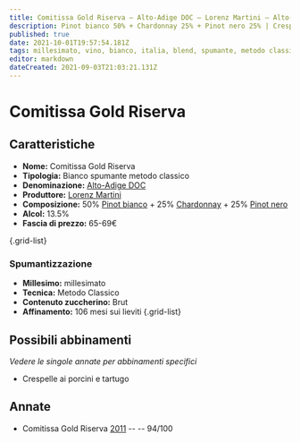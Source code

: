 ```yaml
---
title: Comitissa Gold Riserva – Alto-Adige DOC – Lorenz Martini – Alto-Adige (IT) – 65-69€ – 5★
description: Pinot bianco 50% + Chardonnay 25% + Pinot nero 25% | Crespelle ai porcini e tartugo
published: true
date: 2021-10-01T19:57:54.181Z
tags: millesimato, vino, bianco, italia, blend, spumante, metodo classico, chardonnay, pinot nero, pinot bianco, Alto-Adige, Valutazioni | 5 stelle, brut, Crespelle ai porcini e tartugo, Prezzi | 65-69€
editor: markdown
dateCreated: 2021-09-03T21:03:21.131Z
---
```


# Comitissa Gold Riserva

## Caratteristiche
- **Nome:** Comitissa Gold Riserva 
- **Tipologia:** Bianco spumante metodo classico
- **Denominazione:** [Alto-Adige DOC](/denominazioni/Italia/Alto-Adige/DOC/Alto-Adige)
- **Produttore:** [Lorenz Martini](/produttori/Italia/Alto-Adige/Lorenz-Martini) 
- **Composizione:** 50% [Pinot bianco](/vitigni/Italia/bacca-bianca/pinot-bianco) + 25% [Chardonnay](/vitigni/Francia/bacca-bianca/chardonnay) + 25% [Pinot nero](/vitigni/Italia/bacca-nera/pinot-nero)
- **Alcol:** 13.5%
- **Fascia di prezzo:** 65-69€

{.grid-list}

### Spumantizzazione
- **Millesimo:** millesimato
- **Tecnica:** Metodo Classico
- **Contenuto zuccherino:** Brut
- **Affinamento:** 106 mesi sui lieviti
{.grid-list}



## Possibili abbinamenti
*Vedere le singole annate per abbinamenti specifici*

- Crespelle ai porcini e tartugo

## Annate
- Comitissa Gold Riserva [2011](/vini/Italia/Alto-Adige/Lorenz-Martini/Comitissa-Gold-Riserva/2011) -- <span class="star-5"></span> -- 94/100
